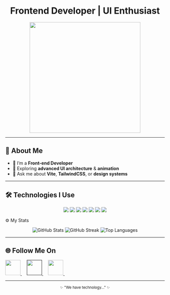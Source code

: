 <h1 align="center">Frontend Developer | UI Enthusiast</h1>

<p align="center">
  <img src="https://i.pinimg.com/originals/a1/01/b4/a101b4cd58d9ae85a1a9f85f40e36e7b.gif" width="350" />
</p>

---

## 🧠 About Me
- 🌸 I’m a **Front-end Developer**
- 🧩 Exploring **advanced UI architecture** & **animation**
- 💬 Ask me about **Vite**, **TailwindCSS**, or **design systems**

---

## 🛠 Technologies I Use
<p align="center">
  <a href="https://developer.mozilla.org/en-US/docs/Web/HTML"><img src="https://skillicons.dev/icons?i=html" /></a>
  <a href="https://developer.mozilla.org/en-US/docs/Web/CSS"><img src="https://skillicons.dev/icons?i=css" /></a>
  <a href="https://tailwindcss.com/"><img src="https://skillicons.dev/icons?i=tailwind" /></a>
  <a href="https://developer.mozilla.org/en-US/docs/Web/JavaScript"><img src="https://skillicons.dev/icons?i=js" /></a>
  <a href="https://vitejs.dev/"><img src="https://skillicons.dev/icons?i=vite" /></a>
  <a href="https://git-scm.com/"><img src="https://skillicons.dev/icons?i=git" /></a>
  <a href="https://github.com/"><img src="https://skillicons.dev/icons?i=github" /></a>
</p>
 ⚙️ My Stats
<p align="center">
  <img src="https://github-readme-stats.vercel.app/api?username=yourusername&show_icons=true&theme=tokyonight" alt="GitHub Stats" />
  <img src="https://github-readme-streak-stats.herokuapp.com/?user=yourusername&theme=tokyonight" alt="GitHub Streak" />
  <img src="https://github-readme-stats.vercel.app/api/top-langs/?username=yourusername&layout=compact&theme=tokyonight" alt="Top Languages" />
</p>


---

## 🌐 Follow Me On
<p align="left">
  <a href="https://github.com/AliVLONE">    <img src="https://cdn.simpleicons.org/github/181717" width="48" height="48" />
  </a>
  </a>
  &nbsp;&nbsp;&nbsp;
  <a href=""/>  <img src="https://cdn.simpleicons.org/instagram/E4405F" width="48" height="48" />
  </a>
   &nbsp;&nbsp;&nbsp;</a>
  <a href="https://t.me/EndeavourVLON3">  <img src="https://cdn.simpleicons.org/github/181717" width="48" height="48" />
  </a>
 &nbsp;&nbsp;&nbsp;
</p>

---

<p align="center">
  <sub>✨ "We have technology..." ✨</sub>
</p>
